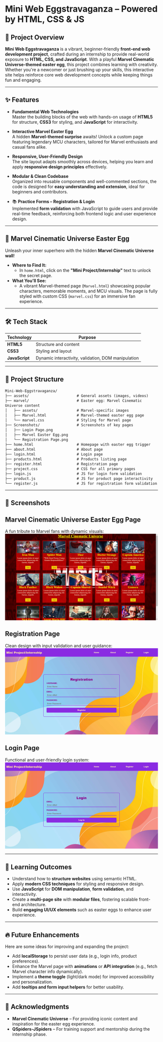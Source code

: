 # Mini Web Eggstravaganza – Powered by HTML, CSS & JS  

## 📌 Project Overview  
**Mini Web Eggstravaganza** is a vibrant, beginner-friendly **front-end web development project**, crafted during an internship to provide real-world exposure to **HTML, CSS, and JavaScript**. With a playful **Marvel Cinematic Universe-themed easter egg**, this project combines learning with creativity. Whether you're a newcomer or just brushing up your skills, this interactive site helps reinforce core web development concepts while keeping things fun and engaging.

---

## ✨ Features  

- **Fundamental Web Technologies**  
  Master the building blocks of the web with hands-on usage of **HTML5** for structure, **CSS3** for styling, and **JavaScript** for interactivity.

- **Interactive Marvel Easter Egg**  
  A hidden **Marvel-themed surprise** awaits! Unlock a custom page featuring legendary MCU characters, tailored for Marvel enthusiasts and casual fans alike.

- **Responsive, User-Friendly Design**  
  The site layout adapts smoothly across devices, helping you learn and apply **responsive design principles** effectively.

- **Modular & Clean Codebase**  
  Organized into reusable components and well-commented sections, the code is designed for **easy understanding and extension**, ideal for beginners and contributors.

- 📚 **Practice Forms – Registration & Login**  
  Implemented **form validation** with JavaScript to guide users and provide real-time feedback, reinforcing both frontend logic and user experience design.

---

## 🌟 Marvel Cinematic Universe Easter Egg  

Unleash your inner superhero with the hidden **Marvel Cinematic Universe wall**!  
- **Where to Find It:**  
  - In `home.html`, click on the **"Mini Project/Internship"** text to unlock the secret page.  
- **What You’ll See:**  
  - A vibrant Marvel-themed page (`Marvel.html`) showcasing popular characters, memorable moments, and MCU visuals. The page is fully styled with custom CSS (`marvel.css`) for an immersive fan experience.

---

## 🛠 Tech Stack  

| Technology | Purpose |
|------------|---------|
| **HTML5**  | Structure and content |
| **CSS3**   | Styling and layout |
| **JavaScript** | Dynamic interactivity, validation, DOM manipulation |

---

## 📂 Project Structure  

```plaintext
Mini-Web-Eggstravaganza/
├── assets/                      # General assets (images, videos)
├── marvel/                      # Easter egg: Marvel Cinematic Universe content
│   ├── assets/                  # Marvel-specific images
│   ├── Marvel.html              # Marvel-themed easter egg page
│   └── marvel.css               # Styling for Marvel page
├── Screenshots/                 # Screenshots of key pages
│   ├── Login Page.png
│   ├── Marvel Easter Egg.png
│   └── Registration Page.png
├── home.html                    # Homepage with easter egg trigger
├── about.html                   # About page
├── login.html                   # Login page
├── products.html                # Products listing page
├── register.html                # Registration page
├── project.css                  # CSS for all primary pages
├── login.js                     # JS for login form validation
├── product.js                   # JS for product page interactivity
└── register.js                  # JS for registration form validation
```

---

## 📸 Screenshots  

## **Marvel Cinematic Universe Easter Egg Page**  
A fun tribute to Marvel fans with dynamic visuals:  
![Marvel Easter Egg](https://github.com/er-anubhavgoel/Mini-Web-Eggstravaganza/blob/main/Screenshots/Marvel%20Easter%20Egg.png)  

## **Registration Page**  
Clean design with input validation and user guidance:  
![Registration Page](https://github.com/er-anubhavgoel/Mini-Web-Eggstravaganza/blob/main/Screenshots/Registration%20Page.png)  

## **Login Page**  
Functional and user-friendly login system:  
![Login Page](https://github.com/er-anubhavgoel/Mini-Web-Eggstravaganza/blob/main/Screenshots/Login%20Page.png)  

---

## 🧠 Learning Outcomes  

- Understand how to **structure websites** using semantic HTML.  
- Apply **modern CSS techniques** for styling and responsive design.  
- Use **JavaScript** for **DOM manipulation**, **form validation**, and interactivity.  
- Create a **multi-page site** with **modular files**, fostering scalable front-end architecture.  
- Build **engaging UI/UX elements** such as easter eggs to enhance user experience.

---

## 🔥 Future Enhancements  

Here are some ideas for improving and expanding the project:  
- Add **localStorage** to persist user data (e.g., login info, product preferences).  
- Enhance the Marvel page with **animations** or **API integration** (e.g., fetch Marvel character info dynamically).  
- Implement a **theme toggle** (light/dark mode) for improved accessibility and personalization.  
- Add **tooltips and form input helpers** for better usability.  

---

## 🙌 Acknowledgments  

- **Marvel Cinematic Universe** – For providing iconic content and inspiration for the easter egg experience.  
- **QSpiders-JSpiders** – For training support and mentorship during the internship phase.  
